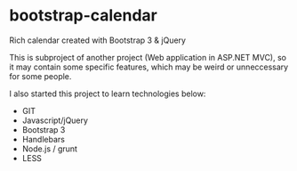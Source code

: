 bootstrap-calendar
==================

Rich calendar created with Bootstrap 3 & jQuery

This is subproject of another project (Web application in ASP.NET MVC), so it may contain some specific features, which may be weird or unneccessary for some people.

I also started this project to learn technologies below:
<ul>
  <li>GIT</li>
  <li>Javascript/jQuery</li>
  <li>Bootstrap 3</li>
  <li>Handlebars</li>
  <li>Node.js / grunt</li>
  <li>LESS</li>
</ul>
